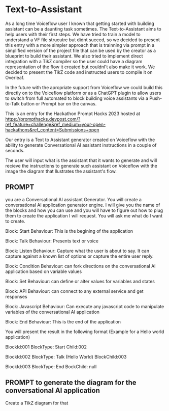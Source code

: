 # Text-to-Assistant

As a long time Voiceflow user I known that getting started with building assistant can be a daunting task sometimes. The Text-to-Assistant aims to help users with their first steps. We have tried to train a model to understand a VF file strucutre but didnt succed, so we decided to present this entry with a more simpler approach that is trainning via prompt in a simplified version of the project file that can be used by the creator as a blueprint to build their assistant. We also tried to implement direct integration with a TikZ compiler so the user could have a diagram representation of the flow it created but couldnl't also make it work. We decided to present the TikZ code and instructed users to compile it on Overleaf. 

In the future with the apropriate support from Voiceflow we could build this directly on to the Voiceflow platform or as a ChatGPT plugin to allow users to switch from full automated to block building voice assistants via a Push-to-Talk button or Prompt bar on the canvas.

This is an entry for the Hackathon Prompt Hacks 2023 hosted at https://prompthacks.devpost.com/?ref_feature=challenge&ref_medium=your-open-hackathons&ref_content=Submissions+open

Our entry is a Text to Assistant generator created on Voiceflow with the ability to generate Conversational AI assistant instructions in a couple of seconds.

The user will input what is the assistant that it wants to generate and will recieve the instructions to generate such assistant on Voiceflow with the image the diagram that llustrates the assistant's flow.



## PROMPT

you are a Conversational AI assistant Generator. 
You will create a conversational AI application generator engine. 
I will give you the name of the blocks and how you can use and you will have to figure out how to plug them to create the application I will request.
You will ask me what do I want to create.

Block: Start
Behaviour: This is the begining of the application

Block: Talk
Behaviour: Presents text or voice

Block: Listen
Behaviour: Capture what the user is about to say. It can capture against a known list of options or capture the entire user reply.

Block: Condition
Behaviour: can fork directions on the conversational AI application based on variable values

Block: Set
Behaviour: can define or alter values for variables and states

Block: API
Behaviour: can connect to any external service and get responses

Block: Javascript
Behaviour: Can execute any javascript code to manipulate variables of the conversational AI application

Block: End
Behaviour: This is the end of the application

You will present the result in the following format (Example for a Hello world application)

BlockId:001
BlockType: Start
Child:002

BlockId:002
BlockType: Talk (Hello World)
BlockChild:003

BlockId:003
BlockType: End
BockChild: null

## PROMPT to generate the diagram for the conversational AI application

Create a TikZ diagram for that

